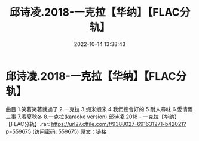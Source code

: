 ﻿---
title: 邱诗凌.2018-一克拉【华纳】【FLAC分轨】
date: 2022-10-14 13:38:43
categories: APE、FLAC、MP3
tags: 华语中文
---
# 邱诗凌.2018-一克拉【华纳】【FLAC分轨】

曲目
1.笑著笑著就過了
2.一克拉
3.蝦米蝦米
4.我們總會好的
5.耐人尋味
6.愛情兩三事
7.春夏秋冬
8.一克拉(karaoke version)
邱诗凌.2018 - 一克拉【华纳】【FLAC分轨】.rar: https://url27.ctfile.com/f/9388027-691631271-b42021?p=559675
(访问密码: 559675)
原文：[链接](https://blog.sina.com.cn/s/blog_1647c7e7601030zvm.html)